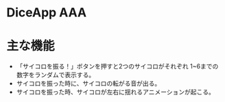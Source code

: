 # DiceApp AAA

# 主な機能
* 「サイコロを振る！」ボタンを押すと2つのサイコロがそれぞれ
   1~6までの数字をランダムで表示する。
*  サイコロを振った時に、サイコロの転がる音が出る。
*  サイコロを振った時、サイコロが左右に揺れるアニメーションが起こる。
